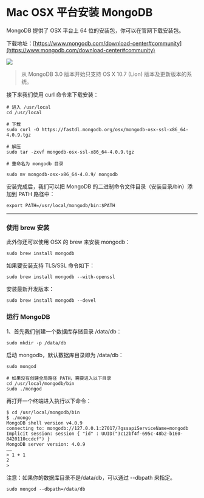 # Mac OSX 平台安装 MongoDB

MongoDB 提供了 OSX 平台上 64 位的安装包，你可以在官网下载安装包。

下载地址：[https://www.mongodb.com/download-center#community](https://www.mongodb.com/download-center#community)

<img src="http://www.runoob.com/wp-content/uploads/2017/03/F1642F2B-A395-41BD-A66D-A1446BAD2324.jpg">

> 从 MongoDB 3.0 版本开始只支持 OS X 10.7 (Lion) 版本及更新版本的系统。
 

接下来我们使用 curl 命令来下载安装：

```
# 进入 /usr/local
cd /usr/local

# 下载
sudo curl -O https://fastdl.mongodb.org/osx/mongodb-osx-ssl-x86_64-4.0.9.tgz

# 解压
sudo tar -zxvf mongodb-osx-ssl-x86_64-4.0.9.tgz

# 重命名为 mongodb 目录

sudo mv mongodb-osx-x86_64-4.0.9/ mongodb
```

安装完成后，我们可以把 MongoDB 的二进制命令文件目录（安装目录/bin）添加到 PATH 路径中：

```
export PATH=/usr/local/mongodb/bin:$PATH
```
<hr />

### 使用 brew 安装

此外你还可以使用 OSX 的 brew 来安装 mongodb：

```
sudo brew install mongodb
```

如果要安装支持 TLS/SSL 命令如下：

```
sudo brew install mongodb --with-openssl
```

安装最新开发版本：

```
sudo brew install mongodb --devel
```

### 运行 MongoDB
1、首先我们创建一个数据库存储目录 /data/db：

```
sudo mkdir -p /data/db
```

启动 mongodb，默认数据库目录即为 /data/db：

```
sudo mongod

# 如果没有创建全局路径 PATH，需要进入以下目录
cd /usr/local/mongodb/bin
sudo ./mongod
```

再打开一个终端进入执行以下命令：

```
$ cd /usr/local/mongodb/bin 
$ ./mongo
MongoDB shell version v4.0.9
connecting to: mongodb://127.0.0.1:27017/?gssapiServiceName=mongodb
Implicit session: session { "id" : UUID("3c12bf4f-695c-48b2-b160-8420110ccdcf") }
MongoDB server version: 4.0.9
……
> 1 + 1
2
> 
```

注意：如果你的数据库目录不是/data/db，可以通过 --dbpath 来指定。

```
sudo mongod --dbpath=/data/db 
```
